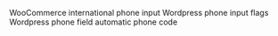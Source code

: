 WooCommerce international phone input 
Wordpress phone input flags 
Wordpress phone field automatic phone code

